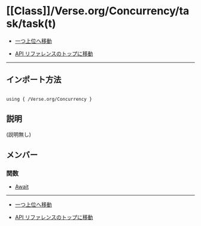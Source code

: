 # [[Class]]/Verse.org/Concurrency/task/task(t)

- [一つ上位へ移動](../main.md)

- [API リファレンスのトップに移動](/main.md)

---

## インポート方法

```verse

using { /Verse.org/Concurrency }

```

## 説明

(説明無し)

## メンバー

### 関数

- [Await](./F_Await/main.md)

---

- [一つ上位へ移動](../main.md)

- [API リファレンスのトップに移動](/main.md)
